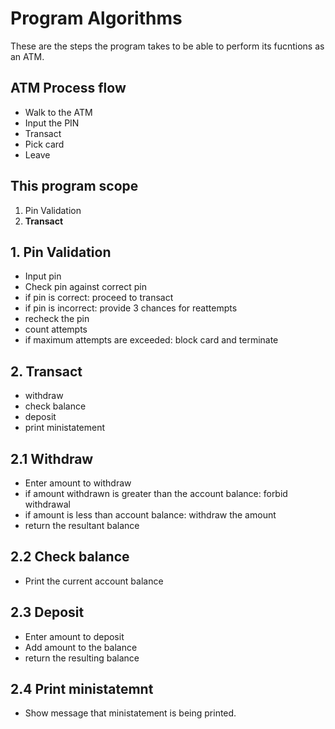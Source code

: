 # Program Algorithms
These are the steps the program takes to be able to perform its fucntions as an ATM.

## ATM Process flow
- Walk to the ATM
- Input the PIN
- Transact
- Pick card
- Leave

## This program scope
1. Pin Validation
2. **Transact**

## 1. Pin Validation
- Input pin
- Check pin against correct pin
- if pin is correct: proceed to transact
- if pin is incorrect: provide 3 chances for reattempts
- recheck the pin
- count attempts
- if maximum attempts are exceeded: block card and terminate

## 2. Transact
- withdraw
- check balance
- deposit
- print ministatement

## 2.1 Withdraw
- Enter amount to withdraw
- if amount withdrawn is greater than the account balance: forbid withdrawal
- if amount is less than account balance: withdraw the amount
- return the resultant balance

## 2.2 Check balance
- Print the current account balance

## 2.3 Deposit
- Enter amount to deposit
- Add amount to the balance
- return the resulting balance

## 2.4 Print ministatemnt
- Show message that ministatement is being printed.
